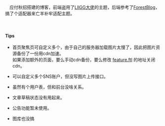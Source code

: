 &emsp;应付秋招搭建的博客，前端盗用了[LIlGG大佬](https://github.com/LIlGG/halo-theme-sakura)的主题，后端参考了[ForestBlog](https://github.com/saysky/ForestBlog)，搞了个适配器来亡羊补牢适配主题。<br>
<br>
<br>
#### Tips
* 首页聚焦页可自定义多个，由于自己的服务器加载图片太慢了，因此把图片资源备份了一份用cdn加速。<br>
  如果添加额外的页面，要么手动cdn备份，要么修改 [feature.ftl](https://github.com/Quitomos/blog/blob/master/src/main/webapp/WEB-INF/view/templates/themes/sakura/layouts/feature.ftl#L19) 的地址关闭cdn。<br>
  
  

* 可以自定义多个SNS账户，但没写图片上传接口。<br>


* 虽然有个用户表，但和前台没啥关系。<br>


* 文章草稿状态没有用起来。<br>


* 公告功能暂未使用。


* 图库也没搞